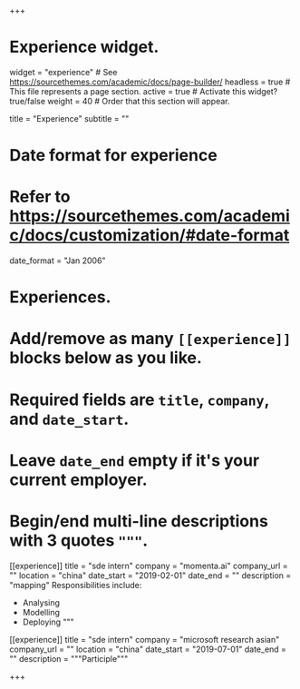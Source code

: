 +++
# Experience widget.
widget = "experience"  # See https://sourcethemes.com/academic/docs/page-builder/
headless = true  # This file represents a page section.
active = true  # Activate this widget? true/false
weight = 40  # Order that this section will appear.

title = "Experience"
subtitle = ""

# Date format for experience
#   Refer to https://sourcethemes.com/academic/docs/customization/#date-format
date_format = "Jan 2006"

# Experiences.
#   Add/remove as many `[[experience]]` blocks below as you like.
#   Required fields are `title`, `company`, and `date_start`.
#   Leave `date_end` empty if it's your current employer.
#   Begin/end multi-line descriptions with 3 quotes `"""`.
[[experience]]
  title = "sde intern"
  company = "momenta.ai"
  company_url = ""
  location = "china"
  date_start = "2019-02-01"
  date_end = ""
  description = "mapping"
  Responsibilities include:
  
  * Analysing
  * Modelling
  * Deploying
  """

[[experience]]
  title = "sde intern"
  company = "microsoft research asian"
  company_url = ""
  location = "china"
  date_start = "2019-07-01"
  date_end = ""
  description = """Participle"""

+++
